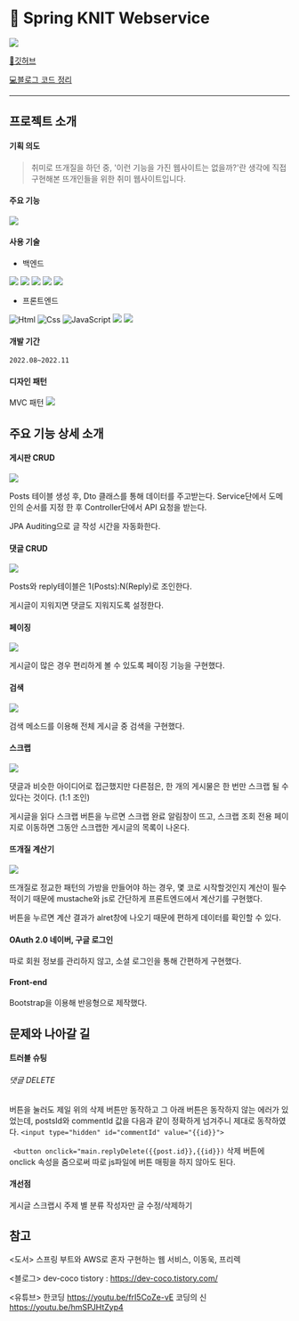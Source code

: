 # 🧶 Spring KNIT Webservice
![](https://velog.velcdn.com/images/dev_rimkim/post/5196ee8d-356a-4b3e-9569-89804860bcee/image.png)


[👾깃허브](https://github.com/Jayrimkim/jay-spring-webservice)

[💻블로그 코드 정리](https://velog.io/@dev_rimkim/series/%EB%B0%B1%EC%97%94%EB%93%9C-%ED%8F%AC%ED%8A%B8%ED%8F%B4%EB%A6%AC%EC%98%A4-%EB%A7%8C%EB%93%A4%EA%B8%B0)


***

## 프로젝트 소개
#### 기획 의도
> 취미로 뜨개질을 하던 중, '이런 기능을 가진 웹사이트는 없을까?'란 생각에 직접 구현해본 뜨개인들을 위한 취미 웹사이트입니다.

#### 주요 기능
![](https://velog.velcdn.com/images/dev_rimkim/post/6e04d0d8-e0ba-42c7-ac53-2587bf4ee678/image.png)


#### 사용 기술
* 백엔드

 <img src="https://img.shields.io/badge/java-007396?style=for-the-badge&logo=java&logoColor=white"> <img src="https://img.shields.io/badge/spring-6DB33F?style=for-the-badge&logo=spring&logoColor=white">  <img src="https://img.shields.io/badge/Spring data JPA-6DB33F?style=for-the-badge&logo=databricks&logoColor=white">   <img src="https://img.shields.io/badge/amazonaws-232F3E?style=for-the-badge&logo=amazonaws&logoColor=white">  <img src="https://img.shields.io/badge/oauth 2.0-EB5424?style=for-the-badge&logo=Auth0&logoColor=white"> 

* 프론트엔드

<img alt="Html" src ="https://img.shields.io/badge/HTML5-E34F26.svg?&style=for-the-badge&logo=HTML5&logoColor=white"/> <img alt="Css" src ="https://img.shields.io/badge/CSS3-1572B6.svg?&style=for-the-badge&logo=CSS3&logoColor=white"/> <img alt="JavaScript" src ="https://img.shields.io/badge/JavaScriipt-F7DF1E.svg?&style=for-the-badge&logo=JavaScript&logoColor=black"/> <img src="https://img.shields.io/badge/Bootstrap-7952B3?style=for-the-badge&logo=Bootstrap&logoColor=white"> <img src="https://img.shields.io/badge/Mustache-606060?style=for-the-badge&logo=Handlebars.js&logoColor=white">


#### 개발 기간
` 2022.08~2022.11 `
#### 디자인 패턴
MVC 패턴
![](https://velog.velcdn.com/images/dev_rimkim/post/c9ac98ba-bc22-4cf5-a890-0a3bcfcd9bc6/image.jpg)

## 주요 기능 상세 소개

#### 게시판 CRUD
![](https://velog.velcdn.com/images/dev_rimkim/post/60aef5ca-539a-4104-b3af-dda9e8c51f75/image.gif)


Posts 테이블 생성 후,
Dto 클래스를 통해 데이터를 주고받는다.
Service단에서 도메인의 순서를 지정 한 후
Controller단에서 API 요청을 받는다.

JPA Auditing으로 글 작성 시간을 자동화한다.



#### 댓글 CRUD
![](https://velog.velcdn.com/images/dev_rimkim/post/8032b0b8-9655-4e62-bb5c-5bd8d6938f88/image.gif)


Posts와 reply테이블은 1(Posts):N(Reply)로 조인한다.

게시글이 지워지면 댓글도 지워지도록 설정한다.





#### 페이징
![](https://velog.velcdn.com/images/dev_rimkim/post/b60703cb-f025-404e-9d41-71bea37d4d56/image.gif)

게시글이 많은 경우 편리하게 볼 수 있도록 페이징 기능을 구현했다.

#### 검색
![](https://velog.velcdn.com/images/dev_rimkim/post/b5e275b5-be03-4c9e-a068-0cfeaf464430/image.gif)

검색 메소드를 이용해 전체 게시글 중 검색을 구현했다.

#### 스크랩

![](https://velog.velcdn.com/images/dev_rimkim/post/48afc654-cda4-4a9f-9fd7-e833a72b4351/image.gif)

댓글과 비슷한 아이디어로 접근했지만 다른점은, 한 개의 게시물은 한 번만 스크랩 될 수 있다는 것이다. (1:1 조인)

게시글을 읽다 스크랩 버튼을 누르면 스크랩 완료 알림창이 뜨고, 스크랩 조회 전용 페이지로 이동하면 그동안 스크랩한 게시글의 목록이 나온다.

#### 뜨개질 계산기

![](https://velog.velcdn.com/images/dev_rimkim/post/6f7e2a68-374a-4345-b061-5e4c946bceb9/image.gif)


뜨개질로 정교한 패턴의 가방을 만들어야 하는 경우, 몇 코로 시작할것인지 계산이 필수적이기 때문에 mustache와 js로 간단하게 프론트엔드에서 계산기를 구현했다.

버튼을 누르면 계산 결과가 alret창에 나오기 때문에 편하게 데이터를 확인할 수 있다.

#### OAuth 2.0 네이버, 구글 로그인

따로 회원 정보를 관리하지 않고, 소셜 로그인을 통해 간편하게 구현했다.

#### Front-end
Bootstrap을 이용해 반응형으로 제작했다.

## 문제와 나아갈 길

#### 트러블 슈팅

###### 댓글 DELETE
버튼을 눌러도 제일 위의 삭제 버튼만 동작하고
그 아래 버튼은 동작하지 않는 에러가 있었는데, postsId와 commentId 값을 다음과 같이 정확하게 넘겨주니 제대로 동작하였다.
` <input type="hidden" id="commentId" value="{{id}}"> `

` <button onclick="main.replyDelete({{post.id}},{{id}})`  삭제 버튼에 onclick 속성을 줌으로써 따로 js파일에 버튼 매핑을 하지 않아도 된다.

#### 개선점

게시글 스크랩시 주제 별 분류
작성자만 글 수정/삭제하기

## 참고

<도서>
스프링 부트와 AWS로 혼자 구현하는 웹 서비스, 이동욱, 프리렉

<블로그>
dev-coco tistory : https://dev-coco.tistory.com/

<유튜브>
한코딩 https://youtu.be/frI5CoZe-vE
코딩의 신 https://youtu.be/hmSPJHtZyp4
